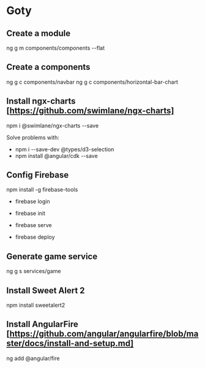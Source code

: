 # Goty

## Create a module
ng g m components/components --flat

## Create a components
ng g c components/navbar
ng g c components/horizontal-bar-chart

## Install ngx-charts [https://github.com/swimlane/ngx-charts]
npm i @swimlane/ngx-charts --save

Solve problems with:
* npm i --save-dev @types/d3-selection
* npm install @angular/cdk --save

## Config Firebase
npm install -g firebase-tools
* firebase login
* firebase init
* firebase serve

* firebase deploy

## Generate game service
ng g s services/game

## Install Sweet Alert 2
npm install sweetalert2

## Install AngularFire [https://github.com/angular/angularfire/blob/master/docs/install-and-setup.md]
ng add @angular/fire